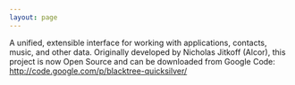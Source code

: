 ```yaml
---
layout: page
---
```


A unified, extensible interface for working with applications, contacts, music, and other data.
Originally developed by Nicholas Jitkoff (Alcor), this project is now Open Source and can be downloaded from Google Code: http://code.google.com/p/blacktree-quicksilver/
